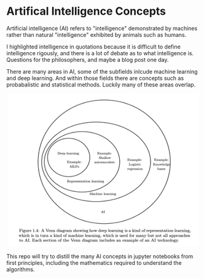 # Artifical Intelligence Concepts

Artificial intelligence (AI) refers to "intelligence" demonstrated by machines rather than natural "intelligence" exhibited by animals such as humans.

I highlighted intelligence in quotations because it is difficult to define intelligence rigously, and there is a lot of debate as to what intelligence is. 
Questions for the philosophers, and maybe a blog post one day. 

There are many areas in AI, some of the subfields inlcude machine learning and deep learning. And within those fields there are concepts such as probabalistic and statistical methods. Luckily many of these areas overlap. 

<p align="center">
  <img src="/media/ai-ml-dl.png" alt="AI map" style="height: 400px; width:500px;"/>
</p>
This repo will try to distill the many AI concepts in jupyter notebooks from first principles, including the mathematics required to understand the algorithms. 






